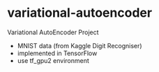 # variational-autoencoder
Variational AutoEncoder Project
- MNIST data (from Kaggle Digit Recogniser)
- implemented in TensorFlow
- use tf_gpu2 environment
